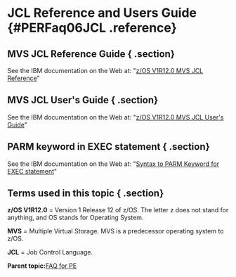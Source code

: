 # JCL Reference and Users Guide {#PERFaq06JCL .reference}

## MVS JCL Reference Guide { .section}

See the IBM documentation on the Web at: "[z/OS V1R12.0 MVS JCL Reference](http://publib.boulder.ibm.com/infocenter/zos/v1r12/topic/com.ibm.zos.r12.ieab600/toc.htm)"

## MVS JCL User's Guide { .section}

See the IBM documentation on the Web at: "[z/OS V1R12.0 MVS JCL User's Guide](http://publib.boulder.ibm.com/infocenter/zos/v1r12/topic/com.ibm.zos.r12.ieab500/toc.htm)"

## PARM keyword in EXEC statement { .section}

See the IBM documentation on the Web at: "[Syntax to PARM Keyword for EXEC statement](http://publib.boulder.ibm.com/infocenter/zos/v1r12/topic/com.ibm.zos.r12.ieab600/iea2b6a0587.htm#wq1135)"

## Terms used in this topic { .section}

**z/OS V1R12.0** = Version 1 Release 12 of z/OS. The letter z does not stand for anything, and OS stands for Operating System.

**MVS** = Multiple Virtual Storage. MVS is a predecessor operating system to z/OS.

**JCL** = Job Control Language.

**Parent topic:**[FAQ for PE](../html/SARFaqPM.md)


